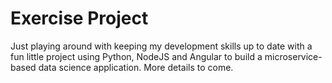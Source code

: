 # Exercise Project

Just playing around with keeping my development skills up to date with a fun little project using Python, NodeJS and Angular to build a microservice-based data science application.  More details to come.